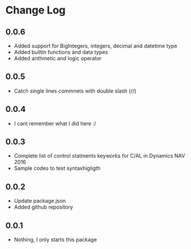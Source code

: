 # Change Log

## 0.0.6
- Added support for BigIntegers, integers, decimal and datetime type
- Added builtin functions and data types
- Added arithmetic and logic operator

## 0.0.5
- Catch single lines commnets with double slash (//)

## 0.0.4
- I cant remember what I did here :/

## 0.0.3
- Complete list of control statments keyworks for C/AL in Dynamics NAV 2016
- Sample codes to test syntaxhigligth

## 0.0.2
- Update package.json
- Added github repository

## 0.0.1
- Nothing, I only starts this package
